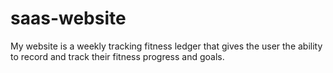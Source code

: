 saas-website
============

My website is a weekly tracking fitness ledger that gives the user the ability to record and track their fitness progress and goals.
